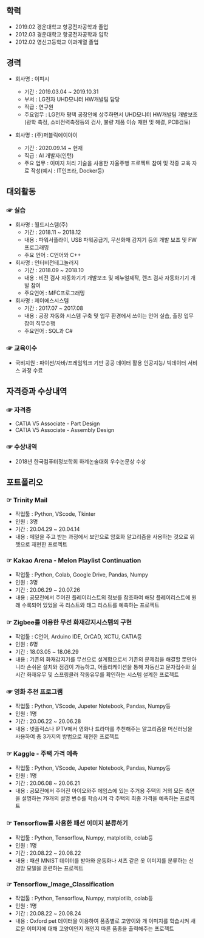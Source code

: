 ## 학력
* 2019.02 경운대학교 항공전자공학과 졸업
* 2012.03 경운대학교 항공전자공학과 입학
* 2012.02 영신고등학교 이과계열 졸업 

## 경력
* 회사명 : 이피시
    * 기간 : 2019.03.04 ~ 2019.10.31
    * 부서 : LG전자 UHD모니터 HW개발팀 담당
    * 직급 : 연구원
    * 주요업무 : LG전자 평택 공장안에 상주하면서 UHD모니터 HW개발팀 개발보조(광학 측정, 소비전력측정등의 검사, 불량 제품 이슈 재현 및 해결, PCB검토)

* 회사명 : (주)퍼블릭에이아이
    - 기간 : 2020.09.14 ~ 현재
    - 직급 : AI 개발자(인턴)
    - 주요 업무 : 이미지 처리 기술을 사용한 자율주행 프로젝트 참여 및 각종 교육 자료 작성(예시 : IT인프라, Docker등)

## 대외활동
###  ☞  실습
* 회사명 : 월드시스템(주)
    + 기간 : 2018.11 ~ 2018.12
    + 내용 : 파워서플라이, USB 파워공급기, 무선화재 감지기 등의 개발 보조 및 FW프로그래밍
    + 주요 언어 : C언어와 C++
* 회사명 : 인터비전테그놀러지
    + 기간 : 2018.09 ~ 2018.10
    + 내용 : 비전 검사 자동화기기 개발보조 및 메뉴얼제작, 렌즈 검사 자동화기기 개발 참여
    + 주요언어 : MFC프로그래밍
* 회사명 : 제이에스시스템
    + 기간 : 2017.07 ~ 2017.08
    + 내용 : 공장 자동화 시스템 구축 및 업무 환경에서 쓰이는 언어 실습, 출장 업무 참여 직무수행
    + 주요언어 : SQL과 C#
    
### ☞ 교육이수
* 국비지원 : 파이썬/자바/프레임워크 기반 공공 데이터 활용 인공지능/ 빅데이터 서비스 과정 수료

## 자격증과 수상내역
### ☞ 자격증
* CATIA V5 Associate - Part Design
* CATIA V5 Associate - Assembly Design

### ☞ 수상내역
* 2018년 한국컴퓨터정보학회 하계논술대회 우수논문상 수상

## 포트폴리오
### ☞ Trinity Mail
* 작업툴 : Python, VScode, Tkinter
* 인원 : 3명
* 기간 : 20.04.29 ~ 20.04.14
* 내용 : 메일을 주고 받는 과정에서 보안으로 암호화 알고리즘을 사용하는 것으로 위젯으로 재현한 프로젝트

### ☞ Kakao Arena - Melon Playlist Continuation
* 작업툴 : Python, Colab, Google Drive, Pandas, Numpy
* 인원 : 3명
* 기간 : 20.06.29 ~ 20.07.26
* 내용 : 공모전에서 주어진 플레이리스트의 정보를 참조하여 해당 플레이리스트에 원래 수록되어 있었을 곡 리스트와 태그 리스트를 예측하는 프로젝트

### ☞ Zigbee를 이용한 무선 화재감지시스템의 구현
* 작업툴 : C언어, Arduino IDE, OrCAD, XCTU, CATIA등
* 인원 : 6명
* 기간 : 18.03.05 ~ 18.06.29
* 내용 : 기존의 화재감지기를 무선으로 설계함으로서 기존의 문제점을 해결할 뿐만아니라 손쉬운 설치와 점검이 가능하고, 어플리케이션을 통해 자동신고 문자접수와 실시간 화재유무 및 스프링클러 작동유무를 확인하는 시스템 설계한 프로젝트

### ☞ 영화 추천 프로그램
* 작업툴 : Python, VScode, Jupeter Notebook, Pandas, Numpy등
* 인원 : 1명
* 기간 : 20.06.22 ~ 20.06.28
* 내용 : 넷플릭스나 IPTV에서 영화나 드라마를 추천해주는 알고리즘을 머신러닝을 사용하여 총 3가지의 방법으로 재현한 프로젝트

### ☞ Kaggle - 주택 가격 예측
* 작업툴 : Python, VScode, Jupeter Notebook, Pandas, Numpy등
* 인원 : 1명
* 기간 : 20.06.08 ~ 20.06.21
* 내용 : 공모전에서 주어진 아이오와주 에임스에 있는 주거용 주택의 거의 모든 측면을 설명하는 79개의 설명 변수를 학습시켜 각 주택의 최종 가격을 예측하는 프로젝트

### ☞ Tensorflow를 사용한 패션 이미지 분류하기
* 작업툴 : Python, Tensorflow, Numpy, matplotlib, colab등
* 인원 : 1명
* 기간 : 20.08.22 ~ 20.08.22
* 내용 : 패션 MNIST 데이터를 받아와 운동화나 셔츠 같은 옷 이미지를 분류하는 신경망 모델을 훈련하는 프로젝트

### ☞ Tensorflow_Image_Classification
* 작업툴 : Python, Tensorflow, Numpy, matplotlib, colab등
* 인원 : 1명
* 기간 : 20.08.22 ~ 20.08.24
* 내용 : Oxford pet 데이터을 이용하여 품종별로 고양이와 개 이미지를 학습시켜 새로운 이미지에 대해 고양이인지 개인지 따른 품종을 출력해주는 프로젝트

